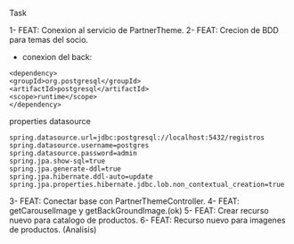 Task

1- FEAT: Conexion al servicio de PartnerTheme.
2- FEAT: Crecion de BDD para temas del socio.
- conexion del back:

```
<dependency>
<groupId>org.postgresql</groupId>
<artifactId>postgresql</artifactId>
<scope>runtime</scope>
</dependency>
```
properties datasource
```
spring.datasource.url=jdbc:postgresql://localhost:5432/registros
spring.datasource.username=postgres
spring.datasource.password=admin
spring.jpa.show-sql=true
spring.jpa.generate-ddl=true
spring.jpa.hibernate.ddl-auto=update
spring.jpa.properties.hibernate.jdbc.lob.non_contextual_creation=true

```

3- FEAT: Conectar base con PartnerThemeController.
4- FEAT: getCarouselImage y getBackGroundImage.(ok)
5- FEAT: Crear recurso nuevo para catalogo de productos.
6- FEAT: Recurso nuevo para imagenes de productos. (Analisis)

